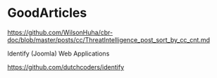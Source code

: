 # GoodArticles

https://github.com/WilsonHuha/cbr-doc/blob/master/posts/cc/ThreatIntelligence_post_sort_by_cc_cnt.md


Identify (Joomla) Web Applications

https://github.com/dutchcoders/identify
